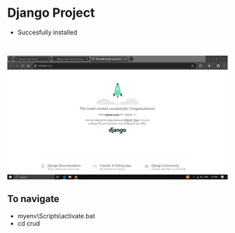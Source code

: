 # Django Project

- Succesfully installed
<br>

![Django installation](https://github.com/Weakcods/django-crud/blob/03b1e51b51cc0cb692dcad58d96cd33d71b5e92d/assets/pic-dj.PNG)

## To navigate

- myenv\Scripts\activate.bat
- cd crud


